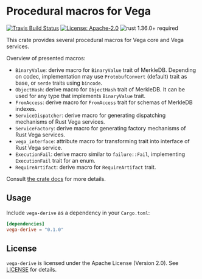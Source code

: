 # Procedural macros for Vega

[![Travis Build Status](https://img.shields.io/travis/vega/vega/master.svg?label=Linux%20Build)](https://travis-ci.com/vega/vega)
[![License: Apache-2.0](https://img.shields.io/github/license/vega/vega.svg)](https://github.com/vega/vega/blob/master/LICENSE)
![rust 1.36.0+ required](https://img.shields.io/badge/rust-1.36.0+-blue.svg?label=Required%20Rust)

This crate provides several procedural macros for Vega core and Vega services.

Overview of presented macros:

- `BinaryValue`: derive macro for `BinaryValue` trait of MerkleDB.
  Depending on codec, implementation may use `ProtobufConvert` (default)
  trait as base, or `serde` traits using `bincode`.
- `ObjectHash`: derive macro for `ObjectHash` trait of MerkleDB.
  It can be used for any type that implements `BinaryValue` trait.
- `FromAccess`: derive macro for `FromAccess` trait for schemas of
  MerkleDB indexes.
- `ServiceDispatcher`: derive macro for generating dispatching mechanisms
  of Rust Vega services.
- `ServiceFactory`: derive macro for generating factory mechanisms
  of Rust Vega services.
- `vega_interface`: attribute macro for transforming trait into interface
  of Rust Vega service.
- `ExecutionFail`: derive macro similar to `failure::Fail`, implementing
  `ExecutionFail` trait for an enum.
- `RequireArtifact`: derive macro for `RequireArtifact` trait.

Consult [the crate docs](https://docs.rs/vega-derive) for more details.

## Usage

Include `vega-derive` as a dependency in your `Cargo.toml`:

```toml
[dependencies]
vega-derive = "0.1.0"
```

## License

`vega-derive` is licensed under the Apache License (Version 2.0).
See [LICENSE](LICENSE) for details.

